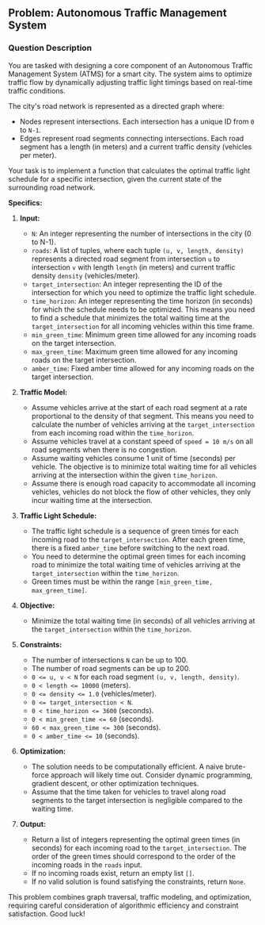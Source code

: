 ## Problem: Autonomous Traffic Management System

### Question Description

You are tasked with designing a core component of an Autonomous Traffic Management System (ATMS) for a smart city. The system aims to optimize traffic flow by dynamically adjusting traffic light timings based on real-time traffic conditions.

The city's road network is represented as a directed graph where:

*   Nodes represent intersections. Each intersection has a unique ID from `0` to `N-1`.
*   Edges represent road segments connecting intersections. Each road segment has a length (in meters) and a current traffic density (vehicles per meter).

Your task is to implement a function that calculates the optimal traffic light schedule for a specific intersection, given the current state of the surrounding road network.

**Specifics:**

1.  **Input:**
    *   `N`: An integer representing the number of intersections in the city (0 to N-1).
    *   `roads`: A list of tuples, where each tuple `(u, v, length, density)` represents a directed road segment from intersection `u` to intersection `v` with length `length` (in meters) and current traffic density `density` (vehicles/meter).
    *   `target_intersection`: An integer representing the ID of the intersection for which you need to optimize the traffic light schedule.
    *   `time_horizon`: An integer representing the time horizon (in seconds) for which the schedule needs to be optimized. This means you need to find a schedule that minimizes the total waiting time at the `target_intersection` for all incoming vehicles within this time frame.
    *   `min_green_time`: Minimum green time allowed for any incoming roads on the target intersection.
    *   `max_green_time`: Maximum green time allowed for any incoming roads on the target intersection.
    *   `amber_time`: Fixed amber time allowed for any incoming roads on the target intersection.

2.  **Traffic Model:**

    *   Assume vehicles arrive at the start of each road segment at a rate proportional to the density of that segment. This means you need to calculate the number of vehicles arriving at the `target_intersection` from each incoming road within the `time_horizon`.
    *   Assume vehicles travel at a constant speed of `speed = 10 m/s` on all road segments when there is no congestion.
    *   Assume waiting vehicles consume 1 unit of time (seconds) per vehicle. The objective is to minimize total waiting time for all vehicles arriving at the intersection within the given `time_horizon`.
    *   Assume there is enough road capacity to accommodate all incoming vehicles, vehicles do not block the flow of other vehicles, they only incur waiting time at the intersection.

3.  **Traffic Light Schedule:**

    *   The traffic light schedule is a sequence of green times for each incoming road to the `target_intersection`. After each green time, there is a fixed `amber_time` before switching to the next road.
    *   You need to determine the optimal green times for each incoming road to minimize the total waiting time of vehicles arriving at the `target_intersection` within the `time_horizon`.
    *   Green times must be within the range `[min_green_time, max_green_time]`.

4.  **Objective:**

    *   Minimize the total waiting time (in seconds) of all vehicles arriving at the `target_intersection` within the `time_horizon`.

5.  **Constraints:**

    *   The number of intersections `N` can be up to 100.
    *   The number of road segments can be up to 200.
    *   `0 <= u, v < N` for each road segment `(u, v, length, density)`.
    *   `0 < length <= 10000` (meters).
    *   `0 <= density <= 1.0` (vehicles/meter).
    *   `0 <= target_intersection < N`.
    *   `0 < time_horizon <= 3600` (seconds).
    *   `0 < min_green_time <= 60` (seconds).
    *   `60 < max_green_time <= 300` (seconds).
    *   `0 < amber_time <= 10` (seconds).

6.  **Optimization:**
    *   The solution needs to be computationally efficient. A naive brute-force approach will likely time out. Consider dynamic programming, gradient descent, or other optimization techniques.
    *   Assume that the time taken for vehicles to travel along road segments to the target intersection is negligible compared to the waiting time.

7.  **Output:**

    *   Return a list of integers representing the optimal green times (in seconds) for each incoming road to the `target_intersection`. The order of the green times should correspond to the order of the incoming roads in the `roads` input.
    *   If no incoming roads exist, return an empty list `[]`.
    *   If no valid solution is found satisfying the constraints, return `None`.

This problem combines graph traversal, traffic modeling, and optimization, requiring careful consideration of algorithmic efficiency and constraint satisfaction. Good luck!
